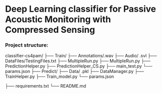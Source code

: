 # Deep Learning classifier for Passive Acoustic Monitoring with Compressed Sensing

### Project structure:

classifier-cs4pam/
├── Train/
    ├── Annotations/.wav
    ├── Audio/ .svl
    ├── DataFiles/TestingFiles.txt
    ├── MultipleRun.py
    ├── MultipleRun.py
    ├── PredictionHelper.py
    ├── PredictionHelper_CS.py
    ├── main_test.py
    └── params.json
├── Predict/
    ├── Data/ .pkl
    ├── DataManager.py
    ├── TrainHelper.py
    ├── Train_model.py
    └── params.json

├── requirements.txt
└── README.md

